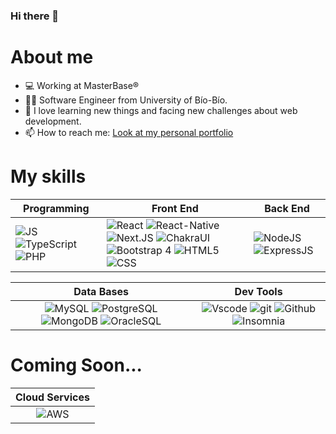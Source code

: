 ### Hi there 👋

# About me 
- 💻 Working at MasterBase&reg;
- 👨‍🎓 Software Engineer from University of Bío-Bío.
- 🌱 I love learning new things and facing new challenges about web development.
- 📫 How to reach me: [Look at my personal portfolio](http://ignaciogonzalez.dev "Look at my personal portfolio")

# My skills
| **Programming** |**Front End** |**Back End**|
|---|---|---|
|![JS](https://img.shields.io/badge/JavaScript-323330?style=for-the-badge&logo=javascript&logoColor=F7DF1E) ![TypeScript](https://img.shields.io/badge/typescript-%23007ACC.svg?style=for-the-badge&logo=typescript&logoColor=white)  ![PHP](https://img.shields.io/badge/PHP-7A86B8?style=for-the-badge&logo=PHP&logoColor=white)| ![React](https://img.shields.io/badge/React-20232A?style=for-the-badge&logo=react&logoColor=61DAFB) ![React-Native](https://img.shields.io/badge/React_Native-20232A?style=for-the-badge&logo=react&logoColor=61DAFB) ![Next.JS](https://img.shields.io/badge/Next.JS-20232A?style=for-the-badge&logo=Next.JS&logoColor=white) ![ChakraUI](https://img.shields.io/badge/Chakra%20UI-1A202C?style=for-the-badge&logo=ChakraUI&logoColor=319795) ![Bootstrap 4](https://img.shields.io/badge/Bootstrap_4-purple?style=for-the-badge&logo=bootstrap&logoColor=white) ![HTML5](https://img.shields.io/badge/HTML5-E34F26?style=for-the-badge&logo=html5&logoColor=white) ![CSS](https://img.shields.io/badge/CSS3-1572B6?style=for-the-badge&logo=css3&logoColor=white) | ![NodeJS](https://img.shields.io/badge/Node.js-339933?style=for-the-badge&logo=nodedotjs&logoColor=white) ![ExpressJS](https://img.shields.io/badge/Express.js-000000?style=for-the-badge&logo=express&logoColor=white) |

| **Data Bases** | **Dev Tools** |
| :---: | :---: |
|![MySQL](	https://img.shields.io/badge/MySQL-005C84?style=for-the-badge&logo=mysql&logoColor=white) ![PostgreSQL](https://img.shields.io/badge/PostgreSQL-316192?style=for-the-badge&logo=postgresql&logoColor=white) ![MongoDB](https://img.shields.io/badge/MongoDB-4EA94B?style=for-the-badge&logo=mongodb&logoColor=white) ![OracleSQL](https://img.shields.io/badge/OracleSQL-orange?style=for-the-badge&logo=Oracle&logoColor=white) | ![Vscode](https://img.shields.io/badge/VSCode-0078D4?style=for-the-badge&logo=visual%20studio%20code&logoColor=white) ![git](	https://img.shields.io/badge/GIT-E44C30?style=for-the-badge&logo=git&logoColor=white) ![Github](https://img.shields.io/badge/Github-black?style=for-the-badge&logo=Github&logoColor=white) ![Insomnia](https://img.shields.io/badge/Insomnia-4000BF?style=for-the-badge&logo=Insomnia&logoColor=white)

# Coming Soon...
| **Cloud Services** |
| :---: 
| ![AWS](https://img.shields.io/badge/Amazon_Web_Services-232F3E?style=for-the-badge&logo=AmazonAWS&logoColor=FF9900) 
